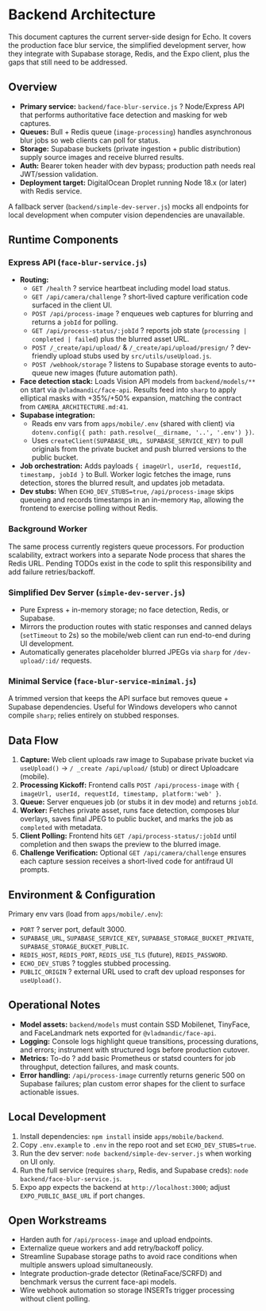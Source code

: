# Backend Architecture

This document captures the current server-side design for Echo. It covers the production face blur service, the simplified development server, how they integrate with Supabase storage, Redis, and the Expo client, plus the gaps that still need to be addressed.

## Overview
- **Primary service:** `backend/face-blur-service.js` ? Node/Express API that performs authoritative face detection and masking for web captures.
- **Queues:** Bull + Redis queue (`image-processing`) handles asynchronous blur jobs so web clients can poll for status.
- **Storage:** Supabase buckets (private ingestion + public distribution) supply source images and receive blurred results.
- **Auth:** Bearer token header with dev bypass; production path needs real JWT/session validation.
- **Deployment target:** DigitalOcean Droplet running Node 18.x (or later) with Redis service.

A fallback server (`backend/simple-dev-server.js`) mocks all endpoints for local development when computer vision dependencies are unavailable.

## Runtime Components
### Express API (`face-blur-service.js`)
- **Routing:**
  - `GET /health` ? service heartbeat including model load status.
  - `GET /api/camera/challenge` ? short-lived capture verification code surfaced in the client UI.
  - `POST /api/process-image` ? enqueues web captures for blurring and returns a `jobId` for polling.
  - `GET /api/process-status/:jobId` ? reports job state (`processing | completed | failed`) plus the blurred asset URL.
  - `POST /_create/api/upload/` & `/_create/api/upload/presign/` ? dev-friendly upload stubs used by `src/utils/useUpload.js`.
  - `POST /webhook/storage` ? listens to Supabase storage events to auto-queue new images (future automation path).
- **Face detection stack:** Loads Vision API models from `backend/models/**` on start via `@vladmandic/face-api`. Results feed into `sharp` to apply elliptical masks with +35%/+50% expansion, matching the contract from `CAMERA_ARCHITECTURE.md:41`.
- **Supabase integration:**
  - Reads env vars from `apps/mobile/.env` (shared with client) via `dotenv.config({ path: path.resolve(__dirname, '..', '.env') })`.
  - Uses `createClient(SUPABASE_URL, SUPABASE_SERVICE_KEY)` to pull originals from the private bucket and push blurred versions to the public bucket.
- **Job orchestration:** Adds payloads `{ imageUrl, userId, requestId, timestamp, jobId }` to Bull. Worker logic fetches the image, runs detection, stores the blurred result, and updates job metadata.
- **Dev stubs:** When `ECHO_DEV_STUBS=true`, `/api/process-image` skips queueing and records timestamps in an in-memory `Map`, allowing the frontend to exercise polling without Redis.

### Background Worker
The same process currently registers queue processors. For production scalability, extract workers into a separate Node process that shares the Redis URL. Pending TODOs exist in the code to split this responsibility and add failure retries/backoff.

### Simplified Dev Server (`simple-dev-server.js`)
- Pure Express + in-memory storage; no face detection, Redis, or Supabase.
- Mirrors the production routes with static responses and canned delays (`setTimeout` to 2s) so the mobile/web client can run end-to-end during UI development.
- Automatically generates placeholder blurred JPEGs via `sharp` for `/dev-upload/:id/` requests.

### Minimal Service (`face-blur-service-minimal.js`)
A trimmed version that keeps the API surface but removes queue + Supabase dependencies. Useful for Windows developers who cannot compile `sharp`; relies entirely on stubbed responses.

## Data Flow
1. **Capture:** Web client uploads raw image to Supabase private bucket via `useUpload()` -> `/ _create /api/upload/` (stub) or direct Uploadcare (mobile).
2. **Processing Kickoff:** Frontend calls `POST /api/process-image` with `{ imageUrl, userId, requestId, timestamp, platform:'web' }`.
3. **Queue:** Server enqueues job (or stubs it in dev mode) and returns `jobId`.
4. **Worker:** Fetches private asset, runs face detection, composes blur overlays, saves final JPEG to public bucket, and marks the job as `completed` with metadata.
5. **Client Polling:** Frontend hits `GET /api/process-status/:jobId` until completion and then swaps the preview to the blurred image.
6. **Challenge Verification:** Optional `GET /api/camera/challenge` ensures each capture session receives a short-lived code for antifraud UI prompts.

## Environment & Configuration
Primary env vars (load from `apps/mobile/.env`):
- `PORT` ? server port, default 3000.
- `SUPABASE_URL`, `SUPABASE_SERVICE_KEY`, `SUPABASE_STORAGE_BUCKET_PRIVATE`, `SUPABASE_STORAGE_BUCKET_PUBLIC`.
- `REDIS_HOST`, `REDIS_PORT`, `REDIS_USE_TLS` (future), `REDIS_PASSWORD`.
- `ECHO_DEV_STUBS` ? toggles stubbed processing.
- `PUBLIC_ORIGIN` ? external URL used to craft dev upload responses for `useUpload()`.

## Operational Notes
- **Model assets:** `backend/models` must contain SSD Mobilenet, TinyFace, and FaceLandmark nets exported for `@vladmandic/face-api`.
- **Logging:** Console logs highlight queue transitions, processing durations, and errors; instrument with structured logs before production cutover.
- **Metrics:** To-do ? add basic Prometheus or statsd counters for job throughput, detection failures, and mask counts.
- **Error handling:** `/api/process-image` currently returns generic 500 on Supabase failures; plan custom error shapes for the client to surface actionable issues.

## Local Development
1. Install dependencies: `npm install` inside `apps/mobile/backend`.
2. Copy `.env.example` to `.env` in the repo root and set `ECHO_DEV_STUBS=true`.
3. Run the dev server: `node backend/simple-dev-server.js` when working on UI only.
4. Run the full service (requires `sharp`, Redis, and Supabase creds): `node backend/face-blur-service.js`.
5. Expo app expects the backend at `http://localhost:3000`; adjust `EXPO_PUBLIC_BASE_URL` if port changes.

## Open Workstreams
- Harden auth for `/api/process-image` and upload endpoints.
- Externalize queue workers and add retry/backoff policy.
- Streamline Supabase storage paths to avoid race conditions when multiple answers upload simultaneously.
- Integrate production-grade detector (RetinaFace/SCRFD) and benchmark versus the current face-api models.
- Wire webhook automation so storage INSERTs trigger processing without client polling.

